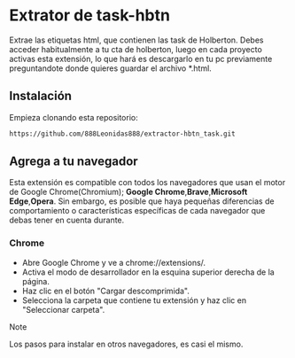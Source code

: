 # Extrator de task-hbtn

Extrae las etiquetas html, que contienen las task de Holberton. Debes acceder habitualmente a tu cta de holberton, luego en cada proyecto activas esta extensión, lo que hará es descargarlo en tu pc previamente preguntandote donde quieres guardar el archivo \*.html.

## Instalación

Empieza clonando esta repositorio:

```sh
https://github.com/888Leonidas888/extractor-hbtn_task.git
```

## Agrega a tu navegador

Esta extensión es compatible con todos los navegadores que usan el motor de Google Chrome(Chromium); **Google Chrome**,**Brave**,**Microsoft Edge**,**Opera**.
Sin embargo, es posible que haya pequeñas diferencias de comportamiento o características específicas de cada navegador que debas tener en cuenta durante.

### Chrome

- Abre Google Chrome y ve a chrome://extensions/.
- Activa el modo de desarrollador en la esquina superior derecha de la página.
- Haz clic en el botón "Cargar descomprimida".
- Selecciona la carpeta que contiene tu extensión y haz clic en "Seleccionar carpeta".

> [!NOTE]

Los pasos para instalar en otros navegadores, es casi el mismo.
